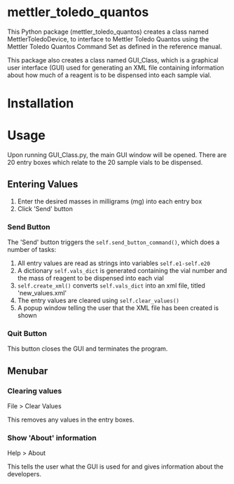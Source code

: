 # mettler_toledo_quantos

This Python package (mettler_toledo_quantos) creates a class named
MettlerToledoDevice, to interface to Mettler Toledo Quantos using the Mettler 
Toledo Quantos Command Set as defined in the reference manual.

This package also creates a class named GUI_Class, which is a graphical
user interface (GUI) used for generating an XML file containing information 
about how much of a reagent is to be dispensed into each sample vial.

# Installation

# Usage
Upon running GUI_Class.py, the main GUI window will be opened. There are 20
entry boxes which relate to the 20 sample vials to be dispensed.

## Entering Values
1) Enter the desired masses in milligrams (mg) into each entry box
2) Click 'Send' button

### Send Button
The 'Send' button triggers the ```self.send_button_command()```, 
which does a number of tasks:
1) All entry values are read as strings into variables ```self.e1-self.e20```
2) A dictionary ```self.vals_dict``` is generated containing the vial
number and the mass of reagent to be dispensed into each vial
3) ```self.create_xml()``` converts ```self.vals_dict``` into an xml
file, titled 'new_values.xml'
4) The entry values are cleared using ```self.clear_values()```
5) A popup window telling the user that the XML file has been created
is shown

### Quit Button
This button closes the GUI and terminates the program.

## Menubar
### Clearing values
File > Clear Values

This removes any values in the entry boxes.

### Show 'About' information
Help > About

This tells the user what the GUI is used for and gives information
about the developers.
 
